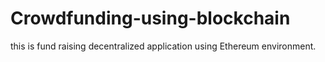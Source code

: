 # Crowdfunding-using-blockchain
this is fund raising decentralized application using Ethereum environment. 
